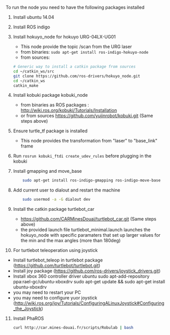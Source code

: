 To run the node you need to have the following packages installed

1. Install ubuntu 14.04
2. Install ROS indigo		
3. Install hokuyo\_node for hokuyo URG-04LX-UG01
	* This node provide the topic /scan from the URG laser
	* from binaries: `sudo apt-get install ros-indigo-hokuyo-node`
	* from sources:

	```bash
	# Generic way to install a catkin package from sources
	cd ~/catkin_ws/src
	git clone https://github.com/ros-drivers/hokuyo_node.git
	cd ~/catkin_ws
	catkin_make
	```	
4. Install kobuki package kobuki_node 
	* from binaries as ROS packages : http://wiki.ros.org/kobuki/Tutorials/Installation
	* or from sources https://github.com/yujinrobot/kobuki.git (Same steps above)
5. Ensure turtle_tf package is installed
	* This node provides the transformation from "laser" to "base_link" frame
6. Run `rosrun kobuki_ftdi create_udev_rules` before plugging in the kobuki
7. Install gmapping and move_base

	```bash
		sudo apt-get install ros-indigo-gmapping ros-indigo-move-base
	```
8. Add current user to dialout and restart the machine

	```bash
		sudo usermod -a -G dialout dev 
	```
9. Install the catkin package turtlebot_car
	* https://github.com/CARMinesDouai/turtlebot_car.git (Same steps above)
	* the provided launch file turtlebot_minimal.launch launches the hokuyo_node with specific paramaters that set up larger values for the min and the max angles (more than 180deg)

10. For turtlebot teleoperation using joystick
  * Install turtlebot_teleop in turtlebot package (https://github.com/turtlebot/turtlebot.git)
  * Install joy package (https://github.com/ros-drivers/joystick_drivers.git)
  * Install xbox 360 controller driver ubuntu
    sudo apt-add-repository ppa:rael-gc/ubuntu-xboxdrv
    sudo apt-get update && sudo apt-get install ubuntu-xboxdrv
  * you may need to restart your PC
  * you may need to configure yuor joystick (http://wiki.ros.org/joy/Tutorials/ConfiguringALinuxJoystick#Configuring_the_Joystick)

11. Install PhaROS

	```bash
	curl http://car.mines-douai.fr/scripts/Robulab | bash
	```

